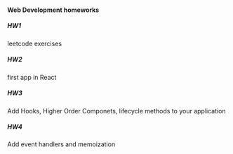#### Web Development homeworks

##### HW1
leetcode exercises

##### HW2
first app in React

##### HW3
Add Hooks, Higher Order Componets, lifecycle methods to your application

##### HW4
Add event handlers and memoization
